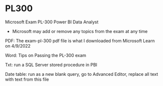 # PL300
Microsoft Exam PL-300 Power BI Data Analyst
* Microsoft may add or remove any topics from the exam at any time

PDF: The exam-pl-300 pdf file is what I downloaded from Microsoft Learn on 4/9/2022

Word: Tips on Passing the PL-300 exam

Txt: run a SQL Server stored procedure in PBI

Date table: run as a new blank query, go to Advanced Editor, replace all text with text from this file
